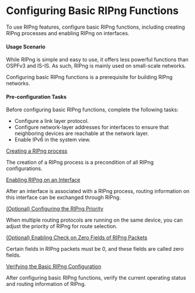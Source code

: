 Configuring Basic RIPng Functions
=================================

To use RIPng features, configure basic RIPng functions, including creating RIPng processes and enabling RIPng on interfaces.

#### Usage Scenario

While RIPng is simple and easy to use, it offers less powerful functions than OSPFv3 and IS-IS. As such, RIPng is mainly used on small-scale networks.

Configuring basic RIPng functions is a prerequisite for building RIPng networks.


#### Pre-configuration Tasks

Before configuring basic RIPng functions, complete the following tasks:

* Configure a link layer protocol.
* Configure network-layer addresses for interfaces to ensure that neighboring devices are reachable at the network layer.
* Enable IPv6 in the system view.


[Creating a RIPng process](../../../../software/nev8r10_vrpv8r16/user/vrp/dc_vrp_ripng_cfg_0004.html)

The creation of a RIPng process is a precondition of all RIPng configurations.

[Enabling RIPng on an Interface](../../../../software/nev8r10_vrpv8r16/user/vrp/dc_vrp_ripng_cfg_0005.html)

After an interface is associated with a RIPng process, routing information on this interface can be exchanged through RIPng.

[(Optional) Configuring the RIPng Priority](../../../../software/nev8r10_vrpv8r16/user/vrp/dc_vrp_ripng_cfg_0006.html)

When multiple routing protocols are running on the same device, you can adjust the priority of RIPng for route selection.

[(Optional) Enabling Check on Zero Fields of RIPng Packets](../../../../software/nev8r10_vrpv8r16/user/vrp/dc_vrp_ripng_cfg_0007.html)

Certain fields in RIPng packets must be 0, and these fields are called zero fields.

[Verifying the Basic RIPng Configuration](../../../../software/nev8r10_vrpv8r16/user/vrp/dc_vrp_ripng_cfg_0008.html)

After configuring basic RIPng functions, verify the current operating status and routing information of RIPng.